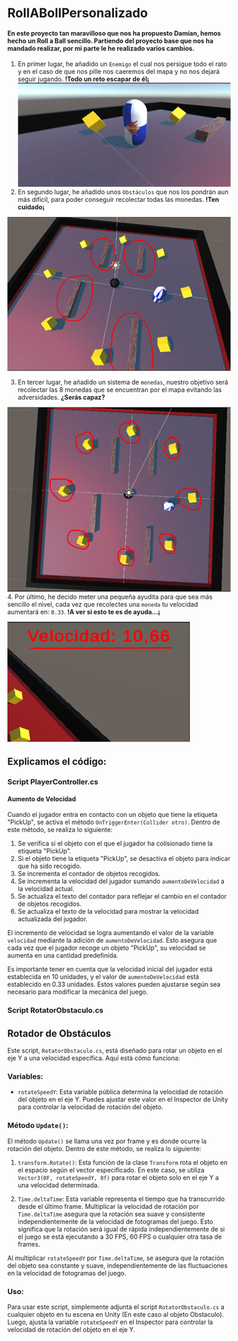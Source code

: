 # RollABollPersonalizado

#### En este proyecto tan maravilloso que nos ha propuesto Damían, hemos hecho un Roll a Ball sencillo. Partiendo del proyecto base que nos ha mandado realizar, por mi parte le he realizado varios cambios.

1. En primer lugar, he añadido un `Enemigo` el cual nos persigue todo el rato y en el caso de que nos pille nos caeremos del mapa y no nos dejará seguir jugando. <b>!Todo un reto escapar de él¡</b>
![img2](./img/Enemigo.png)
2. En segundo lugar, he añadido unos `Obstáculos` que nos los pondrán aun más dificil, para poder conseguir recolectar todas las monedas.  <b>!Ten cuidado¡</b>

![img1](./img/Obstaculos.png)

3. En tercer lugar, he añadido un sistema de `monedas`, nuestro objetivo será recolectar las 8 monedas que se encuentran por el mapa evitando las adversidades.  <b>¿Serás capaz?</b>

![img3](./img/monedas.png)
4. Por último, he decido meter una pequeña ayudita para que sea más sencillo el nivel, cada vez que recolectes una `moneda` tu velocidad aumentará en: `0.33`.  <b>!A ver si esto te es de ayuda...¡</b>

![img3](./img/velocidad.png)

## Explicamos el código:

### Script PlayerController.cs

#### Aumento de Velocidad

Cuando el jugador entra en contacto con un objeto que tiene la etiqueta "PickUp", se activa el método `OnTriggerEnter(Collider otro)`. Dentro de este método, se realiza lo siguiente:

1. Se verifica si el objeto con el que el jugador ha colisionado tiene la etiqueta "PickUp".
2. Si el objeto tiene la etiqueta "PickUp", se desactiva el objeto para indicar que ha sido recogido.
3. Se incrementa el contador de objetos recogidos.
4. Se incrementa la velocidad del jugador sumando `aumentoDeVelocidad` a la velocidad actual.
5. Se actualiza el texto del contador para reflejar el cambio en el contador de objetos recogidos.
6. Se actualiza el texto de la velocidad para mostrar la velocidad actualizada del jugador.

El incremento de velocidad se logra aumentando el valor de la variable `velocidad` mediante la adición de `aumentoDeVelocidad`. Esto asegura que cada vez que el jugador recoge un objeto "PickUp", su velocidad se aumenta en una cantidad predefinida.

Es importante tener en cuenta que la velocidad inicial del jugador está establecida en 10 unidades, y el valor de `aumentoDeVelocidad` está establecido en 0.33 unidades. Estos valores pueden ajustarse según sea necesario para modificar la mecánica del juego.


### Script RotatorObstaculo.cs

## Rotador de Obstáculos

Este script, `RotatorObstaculo.cs`, está diseñado para rotar un objeto en el eje Y a una velocidad específica. Aquí está cómo funciona:

### Variables:

- `rotateSpeedY`: Esta variable pública determina la velocidad de rotación del objeto en el eje Y. Puedes ajustar este valor en el Inspector de Unity para controlar la velocidad de rotación del objeto.

### Método `Update()`:

El método `Update()` se llama una vez por frame y es donde ocurre la rotación del objeto. Dentro de este método, se realiza lo siguiente:

1. `transform.Rotate()`: Esta función de la clase `Transform` rota el objeto en el espacio según el vector especificado. En este caso, se utiliza `Vector3(0F, rotateSpeedY, 0f)` para rotar el objeto solo en el eje Y a una velocidad determinada.
   
2. `Time.deltaTime`: Esta variable representa el tiempo que ha transcurrido desde el último frame. Multiplicar la velocidad de rotación por `Time.deltaTime` asegura que la rotación sea suave y consistente independientemente de la velocidad de fotogramas del juego. Esto significa que la rotación será igual de rápida independientemente de si el juego se está ejecutando a 30 FPS, 60 FPS o cualquier otra tasa de frames.

Al multiplicar `rotateSpeedY` por `Time.deltaTime`, se asegura que la rotación del objeto sea constante y suave, independientemente de las fluctuaciones en la velocidad de fotogramas del juego.

### Uso:

Para usar este script, simplemente adjunta el script `RotatorObstaculo.cs` a cualquier objeto en tu escena en Unity (En este caso al objeto Obstaculo). Luego, ajusta la variable `rotateSpeedY` en el Inspector para controlar la velocidad de rotación del objeto en el eje Y.







    
